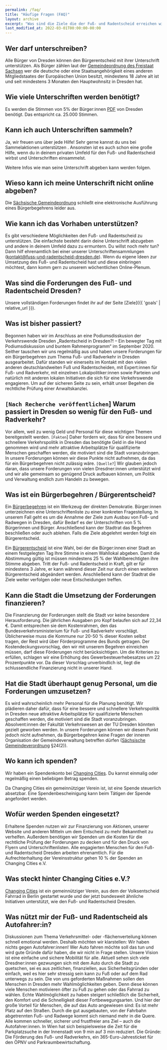 ```yaml
---
permalink: /faq/
title: "Häufige Fragen (FAQ)"
layout: archive
excerpt: "Was sind die Ziele die der Fuß- und Radentscheid erreichen will."
last_modified_at: 2022-03-01T00:00:00-00:00
---
```



## Wer darf unterschreiben?
<a href=""></a>

Alle Bürger von Dresden können den Bürgerentscheid mit ihrer Unterschrift unterstützen. Als Bürger zählen laut der [Gemeindeordnung des Freistaat Sachsen](https://www.revosax.sachsen.de/vorschrift/2754-Saechsische-Gemeindeordnung#p15) wer die deutsche oder eine Staatsangehörigkeit eines anderen Mitgliedstaates der Europäischen Union besitzt, mindestens 18 Jahre alt ist und seit mindestens 3 Monaten den Hauptwohnsitz in Dresden hat.

## Wie viele Unterschriften werden benötigt?

Es werden die Stimmen von 5% der Bürger:innen [PDF](https://www.dresden.de/media/pdf/satzungen/satzung_haupt.pdf) von Dresden benötigt. Das entspricht ca. 25.000 Stimmen.


## Kann ich auch Unterschriften sammeln?

Ja, wir freuen uns über jede Hilfe! Sehr gerne kannst du uns bei Sammelaktionen unterstützen . Ansonsten ist es auch schon eine große Hilfe, wenn du in deinem privaten Umfeld für den Fuß- und Radentscheid wirbst und Unterschriften einsammelst.

Weitere Infos wie man seine Unterschrift abgeben kann werden folgen.

## Wieso kann ich meine Unterschrift nicht online abgeben?

Die [Sächsische Gemeindeordnung](https://www.revosax.sachsen.de/vorschrift/2754-Saechsische-Gemeindeordnung#p25) schließt eine elektronische Ausführung eines Bürgerbegehrens leider aus.


## Wie kann ich das Vorhaben unterstützen?

Es gibt verschiedene Möglichkeiten den Fuß- und Radentscheid zu unterstützen. Die einfachste besteht darin deine Unterschrift abzugeben und andere in deinem Umfeld dazu zu ermuntern. Du willst noch mehr tun? Dann hilf ehrenamtlich bei einer unserer Unterschriftensammlungen ([kontakt@fuss-und-radentscheid-dresden.de](mailto:kontakt@fuss-und-radentscheid-dresden.de)). Wenn du eigene Ideen zur Umsetzung des Fuß- und Radentscheid hast und diese einbringen möchtest, dann komm gern zu unserem wöchentlichen Online-Plenum.

## Was sind die Forderungen des Fuß- und Radentscheid Dresden?

Unsere vollständigen Forderungen findet ihr auf der Seite [Ziele]({{ 'goals' | relative_url }}).

## Was ist bisher passiert?

Begonnen haben wir im Anschluss an eine Podiumsdisskusion der Verkehrswende Dresden „Radentscheid in Dresden?! – Ein bewegter Tag mit Podiumsdiskussion und buntem Rahmenprogramm“ im September 2020. Seither tauschen wir uns regelmäßig aus und haben unsere Forderungen für ein Bürgerbegehren zum Thema Fuß- und Radverkehr in Dresden ausgearbeitet. Dafür standen wir einerseits im Kontakt mit den vielen anderen deutschlandweiten Fuß und Radentscheiden, mit Expert:innen für Fuß- und Radverkehr, mit einzelnen Lokalpolitiker:innen sowie Parteien und natürlich mit anderen lokalen Initiativen die sich für eine Verkehrswende engagieren. Um auf der sicheren Seite zu sein, erhält unser Begehen die rechtliche Prüfung einer Anwaltskanzlei.


## `[Nach Recherche veröffentlichen`] Warum passiert in Dresden so wenig für den Fuß- und Radverkehr?

Vor allem, weil zu wenig Geld und Personal für diese wichtigen Themen bereitgestellt werden. `[Fakten`] Daher fordern wir, dass für eine bessere und schnellere Verkehrspolitik in Dresden das benötigte Geld in die Hand genommen wird und mehr attraktive Arbeitsplätze für qualifizierte Menschen geschaffen werden, die motiviert sind die Stadt voranzubringen. In unsere Forderungen können wir diese Punkte nicht aufnehmen, da das für ein Bürgerbegehren nicht zulässig wäre. `[Quelle?`] Wir glauben jedoch daran, dass unsere Forderungen von vielen Dresdner:innen unterstützt wird und wir alle gemeinsam so genügend Druck aufbauen können, um Politik und Verwaltung endlich zum Handeln zu bewegen.

## Was ist ein Bürgerbegehren / Bürgerentscheid?

Ein [Bürgerbegehren](https://www.revosax.sachsen.de/vorschrift/2754-Saechsische-Gemeindeordnung#p25) ist ein Werkzeug der direkten Demokratie. Bürger:innen unterzeichnen eine Unterschriftenliste zu einer konkreten Fragestellung. In unserem Fall geht es um die Annahme der Ziele zum Ausbau von Fuß- und Radwegen in Dresden, dafür Bedarf es der Unterschriften von 5 % Bürgerinnen und Bürger. Anschließend kann der Stadtrat das Begehren beschließen oder auch ablehen. Falls die Ziele abgelehnt werden folgt ein Bürgerentscheid.

Ein [Bürgerentscheid](https://www.revosax.sachsen.de/vorschrift/2754-Saechsische-Gemeindeordnung#p24) ist eine Wahl, bei der die Bürger:innen einer Stadt an einem festgelegten Tag Ihre Stimme in einem Wahllokal abgeben. Damit die Abstimmung gültig ist müssen mindestens 25 % der Wahlberechtigten ihre Stimme abgeben. Tritt der Fuß- und Radentscheid in Kraft, gilt er für mindestens 3 Jahre, er kann während dieser Zeit nur durch einen weiteren Bürgerentscheid abgeändert werden. Anschließend kann der Stadtrat die Ziele weiter verfolgen oder neue Entscheidungen treffen.

## Kann die Stadt die Umsetzung der Forderungen finanzieren?

Die Finanzierung der Forderungen stellt die Stadt vor keine besondere Herausforderung. Die jährlichen Ausgaben pro Kopf belaufen sich auf 22,34 €. Damit entsprechen sie dem Kostenrahmen, den das Bundesverkehrsministerium für Fuß- und Radverkehr vorschlägt. Üblicherweise muss die Kommune nur 20-50 % dieser Kosten selbst tragen, der Rest wird über Förderprogramme des Bunds getragen. Der Kostendeckungsvorschlag, den wir mit unserem Begehren einreichen müssen, darf diese Förderungen nicht berücksichtigen. Um die Kriterien zu erfüllen, schlagen wir eine Erhöhung des Gewerbesteuerhebesatzes um 22 Prozentpunkte vor. Da dieser Vorschlag unverbindlich ist, liegt die schlussendliche Finanzierung nicht in unserer Hand.

## Hat die Stadt überhaupt genug Personal, um die Forderungen umzusetzen?

Es wird wahrscheinlich mehr Personal für die Planung benötigt. Wir plädieren daher dafür, dass für eine bessere und schnellere Verkehrspolitik in Dresden neue attraktive Arbeitsplätze für qualifizierte Menschen geschaffen werden, die motiviert sind die Stadt voranzubringen. Absolvent:innen der Fakultät Verkehrswesen an der TU Dresden könnten gezielt geworben werden. In unsere Forderungen können wir diesen Punkt jedoch nicht aufnehmen, da Bürgerbegehren keine Fragen der inneren Organisation der Gemeindeverwaltung betreffen dürfen ([Sächsische Gemeindeverordnung](https://www.revosax.sachsen.de/vorschrift/2754-Saechsische-Gemeindeordnung#p24) §24(2)).

## Wo kann ich spenden?

Wir haben ein Spendenkonto bei [Changing Cities](https://changing-cities.org/civicrm/?civiwp=CiviCRM&q=civicrm/contribute/transact&reset=1&id=21). Du kannst einmalig oder regelmäßig einen beliebigen Betrag spenden.

Da Changing Cities ein gemeinnütziger Verein ist, ist eine Spende steuerlich absetzbar. Eine Spendenbescheinigung kann beim Tätigen der Spende angefordert werden.

## Wofür werden Spenden eingesetzt?

Erhaltene Spenden nutzen wir zur Finanzierung von Aktionen, unserer Website und anderen Mitteln um dem Entscheid zu mehr Bekanntheit zu verhelfen. Außerdem benötigen wir Spenden um die Kosten für die rechtliche Prüfung der Forderungen zu decken und für den Druck von Flyern und Unterschriftenlisten.
Alle engagierten Menschen für den Fuß- und Radentscheid Dresden arbeiten ehrenamtlich.
Für die Aufrechterhaltung der Vereinsstruktur gehen  10 % der Spenden an Changing Cities e.V.

## Was steckt hinter Changing Cities e.V.?

[Changing Cities](https://changing-cities.org/) ist ein gemeinnütziger Verein, aus dem der Volksentscheid Fahrrad in Berlin gestartet wurde und der jetzt bundesweit ähnliche Initiativen unterstützt, wie den Fuß- und Radentscheid Dresden.

## Was nützt mir der Fuß- und Radentscheid als Autofahrer:in?

Diskussionen zum Thema Verkehrsmittel- oder -flächenverteilung können schnell emotional werden. Deshalb möchten wir klarstellen:
Wir haben nichts gegen Autofahrer:innen! Wer Auto fahren möchte soll das tun und wird gute Gründe dafür haben, die wir nicht in Frage stellen. Unsere Vision ist eine einfache und sichere Mobilität für alle. Aktuell sehen sich viele Dresdner:innen gezwungen sich mit dem Auto durch die Stadt zu quetschen, sei es aus zeitlichen, finanziellen, aus Sicherheitsgründen oder einfach, weil es hier sehr stressig sein kann zu Fuß oder auf dem Rad unterwegs zu sein.
Die von uns geforderten Maßnahmen sollen den Menschen in Dresden mehr Wahlmöglichkeiten geben. Denn diese können viele Menschen motivieren öfter zu Fuß zu gehen oder das Fahrrad zu wählen. Echte Wahlmöglichkeit zu haben steigert schließlich die Sicherheit, den Komfort und die Schnelligkeit dieser Fortbewegungsarten. Und hier der große Vorteil für Menschen, die auf das Auto angewiesen sind:
Es ist mehr Platz auf den Straßen. Durch die gut ausgebauten, von der Fahrbahn abgetrennten Fuß- und Radwege kommt sich niemand mehr in die Quere. Alle kommen schneller, sicherer und frustfreier ans Ziel – auch die Autofahrer:innen. In Wien hat sich beispielsweise die Zeit für die Parkplatzsuche in der Innenstadt von 9 min auf 3 min reduziert. Die Gründe: Die Förderung des Fuß- und Radverkehrs, ein 365-Euro-Jahresticket für den ÖPNV und Parkraumbewirtschaftung.